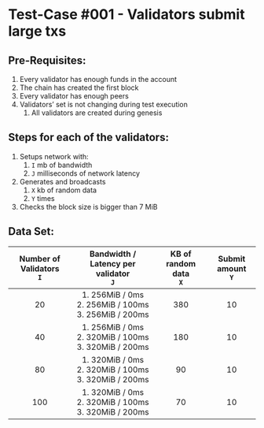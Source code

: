 # Test-Case #001 - Validators submit large txs

## Pre-Requisites:

1. Every validator has enough funds in the account
2. The chain has created the first block
3. Every validator has enough peers
4. Validators’ set is not changing during test execution
   1. All validators are created during genesis

## Steps for each of the validators:

1. Setups network with:
   1. `I` mb of bandwidth
   2. `J` milliseconds of network latency
2. Generates and broadcasts
   1. `X` kb of random data
   2. `Y` times
3. Checks the block size is bigger than 7 MiB

## Data Set:

| Number of Validators<br />`I` |            Bandwidth / Latency per validator<br />`J`             | KB of random data<br />`X` | Submit amount<br />`Y` |
|:-----------------------------:|:-----------------------------------------------------------------:|:--------------------------:|:----------------------:|
|              20               | 1. 256MiB / 0ms <br /> 2. 256MiB / 100ms <br /> 3. 256MiB / 200ms |            380             |           10           |
|              40               |  1. 256MiB / 0ms <br />2. 320MiB / 100ms <br />3. 320MiB / 200ms  |            180             |           10           |
|              80               |  1. 320MiB / 0ms <br />2. 320MiB / 100ms <br />3. 320MiB / 200ms  |             90             |           10           |
|              100              |  1. 320MiB / 0ms <br />2. 320MiB / 100ms <br />3. 320MiB / 200ms  |             70             |           10           |
